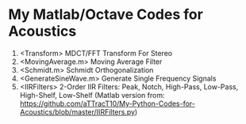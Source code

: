 # My Matlab/Octave Codes for Acoustics

1. \<Transform> MDCT/FFT Transform For Stereo
2. \<MovingAverage.m> Moving Average Filter
3. \<Schmidt.m> Schmidt Orthogonalization
4. \<GenerateSineWave.m> Generate Single Frequency Signals
5. \<IIRFilters> 2-Order IIR Filters: Peak, Notch, High-Pass, Low-Pass, High-Shelf, Low-Shelf (Matlab version from: https://github.com/aTTracT10/My-Python-Codes-for-Acoustics/blob/master/IIRFilters.py)  
